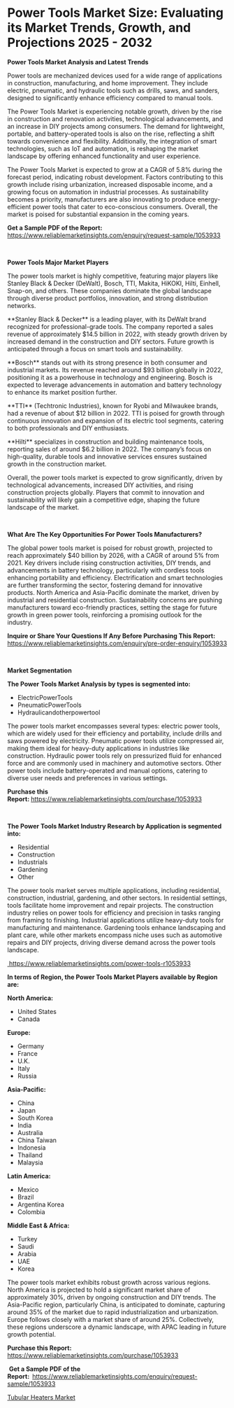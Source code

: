 <p><h1>Power Tools Market Size: Evaluating its Market Trends, Growth, and Projections 2025 - 2032</h1></p><p><strong>Power Tools Market Analysis and Latest Trends</strong></p>
<p><p>Power tools are mechanized devices used for a wide range of applications in construction, manufacturing, and home improvement. They include electric, pneumatic, and hydraulic tools such as drills, saws, and sanders, designed to significantly enhance efficiency compared to manual tools.</p><p>The Power Tools Market is experiencing notable growth, driven by the rise in construction and renovation activities, technological advancements, and an increase in DIY projects among consumers. The demand for lightweight, portable, and battery-operated tools is also on the rise, reflecting a shift towards convenience and flexibility. Additionally, the integration of smart technologies, such as IoT and automation, is reshaping the market landscape by offering enhanced functionality and user experience.</p><p>The Power Tools Market is expected to grow at a CAGR of 5.8% during the forecast period, indicating robust development. Factors contributing to this growth include rising urbanization, increased disposable income, and a growing focus on automation in industrial processes. As sustainability becomes a priority, manufacturers are also innovating to produce energy-efficient power tools that cater to eco-conscious consumers. Overall, the market is poised for substantial expansion in the coming years.</p></p>
<p><strong>Get a Sample PDF of the Report:&nbsp;</strong> <a href="https://www.reliablemarketinsights.com/enquiry/request-sample/1053933?utm_campaign=2240&utm_medium=2&utm_source=Github&utm_content=ia&utm_term=08042025&utm_id=power-tools">https://www.reliablemarketinsights.com/enquiry/request-sample/1053933</a></p>
<p>&nbsp;</p>
<p><strong>Power Tools Major Market Players</strong></p>
<p><p>The power tools market is highly competitive, featuring major players like Stanley Black & Decker (DeWalt), Bosch, TTI, Makita, HiKOKI, Hilti, Einhell, Snap-on, and others. These companies dominate the global landscape through diverse product portfolios, innovation, and strong distribution networks.</p><p>**Stanley Black & Decker** is a leading player, with its DeWalt brand recognized for professional-grade tools. The company reported a sales revenue of approximately $14.5 billion in 2022, with steady growth driven by increased demand in the construction and DIY sectors. Future growth is anticipated through a focus on smart tools and sustainability.</p><p>**Bosch** stands out with its strong presence in both consumer and industrial markets. Its revenue reached around $93 billion globally in 2022, positioning it as a powerhouse in technology and engineering. Bosch is expected to leverage advancements in automation and battery technology to enhance its market position further.</p><p>**TTI** (Techtronic Industries), known for Ryobi and Milwaukee brands, had a revenue of about $12 billion in 2022. TTI is poised for growth through continuous innovation and expansion of its electric tool segments, catering to both professionals and DIY enthusiasts.</p><p>**Hilti** specializes in construction and building maintenance tools, reporting sales of around $6.2 billion in 2022. The company’s focus on high-quality, durable tools and innovative services ensures sustained growth in the construction market.</p><p>Overall, the power tools market is expected to grow significantly, driven by technological advancements, increased DIY activities, and rising construction projects globally. Players that commit to innovation and sustainability will likely gain a competitive edge, shaping the future landscape of the market.</p></p>
<p>&nbsp;</p>
<p><strong>What Are The Key Opportunities For Power Tools Manufacturers?</strong></p>
<p><p>The global power tools market is poised for robust growth, projected to reach approximately $40 billion by 2026, with a CAGR of around 5% from 2021. Key drivers include rising construction activities, DIY trends, and advancements in battery technology, particularly with cordless tools enhancing portability and efficiency. Electrification and smart technologies are further transforming the sector, fostering demand for innovative products. North America and Asia-Pacific dominate the market, driven by industrial and residential construction. Sustainability concerns are pushing manufacturers toward eco-friendly practices, setting the stage for future growth in green power tools, reinforcing a promising outlook for the industry.</p></p>
<p><strong>Inquire or Share Your Questions If Any Before Purchasing This Report:</strong> <a href="https://www.reliablemarketinsights.com/enquiry/pre-order-enquiry/1053933?utm_campaign=2240&utm_medium=2&utm_source=Github&utm_content=ia&utm_term=08042025&utm_id=power-tools">https://www.reliablemarketinsights.com/enquiry/pre-order-enquiry/1053933</a></p>
<p>&nbsp;</p>
<p><strong>Market Segmentation</strong></p>
<p><strong>The Power Tools Market Analysis by types is segmented into:</strong></p>
<p><ul><li>ElectricPowerTools</li><li>PneumaticPowerTools</li><li>Hydraulicandotherpowertool</li></ul></p>
<p><p>The power tools market encompasses several types: electric power tools, which are widely used for their efficiency and portability, include drills and saws powered by electricity. Pneumatic power tools utilize compressed air, making them ideal for heavy-duty applications in industries like construction. Hydraulic power tools rely on pressurized fluid for enhanced force and are commonly used in machinery and automotive sectors. Other power tools include battery-operated and manual options, catering to diverse user needs and preferences in various settings.</p></p>
<p><strong>Purchase this Report:&nbsp;</strong><a href="https://www.reliablemarketinsights.com/purchase/1053933?utm_campaign=2240&utm_medium=2&utm_source=Github&utm_content=ia&utm_term=08042025&utm_id=power-tools">https://www.reliablemarketinsights.com/purchase/1053933</a></p>
<p>&nbsp;</p>
<p><strong>The Power Tools Market Industry Research by Application is segmented into:</strong></p>
<p><ul><li>Residential</li><li>Construction</li><li>Industrials</li><li>Gardening</li><li>Other</li></ul></p>
<p><p>The power tools market serves multiple applications, including residential, construction, industrial, gardening, and other sectors. In residential settings, tools facilitate home improvement and repair projects. The construction industry relies on power tools for efficiency and precision in tasks ranging from framing to finishing. Industrial applications utilize heavy-duty tools for manufacturing and maintenance. Gardening tools enhance landscaping and plant care, while other markets encompass niche uses such as automotive repairs and DIY projects, driving diverse demand across the power tools landscape.</p></p>
<p><a href="https://www.reliablemarketinsights.com/power-tools-r1053933?utm_campaign=2240&utm_medium=2&utm_source=Github&utm_content=ia&utm_term=08042025&utm_id=power-tools">&nbsp;https://www.reliablemarketinsights.com/power-tools-r1053933</a></p>
<p><strong>In terms of Region, the Power Tools Market Players available by Region are:</strong></p>
<p>
    <p> <strong> North America: </strong>
        <ul>
            <li>United States</li>
            <li>Canada</li>
        </ul>
        </p> 
    <p> <strong> Europe: </strong>
        <ul>
            <li>Germany</li>
            <li>France</li>
            <li>U.K.</li>
            <li>Italy</li>
            <li>Russia</li>
        </ul>
        </p> 
    <p> <strong> Asia-Pacific: </strong>
        <ul>
            <li>China</li>
            <li>Japan</li>
            <li>South Korea</li>
            <li>India</li>
            <li>Australia</li>
            <li>China Taiwan</li>
            <li>Indonesia</li>
            <li>Thailand</li>
            <li>Malaysia</li>
        </ul>
        </p> 
    <p> <strong> Latin America: </strong>
        <ul>
            <li>Mexico</li>
            <li>Brazil</li>
            <li>Argentina Korea</li>
            <li>Colombia</li>
        </ul>
        </p> 
    <p> <strong> Middle East & Africa: </strong>
        <ul>
            <li>Turkey</li>
            <li>Saudi</li>
            <li>Arabia</li>
            <li>UAE</li>
            <li>Korea</li>
        </ul>
    </p>
    </p>
<p><p>The power tools market exhibits robust growth across various regions. North America is projected to hold a significant market share of approximately 30%, driven by ongoing construction and DIY trends. The Asia-Pacific region, particularly China, is anticipated to dominate, capturing around 35% of the market due to rapid industrialization and urbanization. Europe follows closely with a market share of around 25%. Collectively, these regions underscore a dynamic landscape, with APAC leading in future growth potential.</p></p>
<p><strong>Purchase this Report: </strong><a href="https://www.reliablemarketinsights.com/purchase/1053933?utm_campaign=2240&utm_medium=2&utm_source=Github&utm_content=ia&utm_term=08042025&utm_id=power-tools">https://www.reliablemarketinsights.com/purchase/1053933</a></p>
<p>&nbsp;<strong>Get a Sample PDF of the Report:&nbsp;&nbsp;</strong><a href="https://www.reliablemarketinsights.com/enquiry/request-sample/1053933?utm_campaign=2240&utm_medium=2&utm_source=Github&utm_content=ia&utm_term=08042025&utm_id=power-tools">https://www.reliablemarketinsights.com/enquiry/request-sample/1053933</a></p>
<p><strong></strong></p>
<p><p><a href="https://github.com/gukenneth26571/Market-Research-Report-List-1/blob/main/tubular-heaters-market.md?utm_campaign=2240&utm_medium=2&utm_source=Github&utm_content=ia&utm_term=08042025&utm_id=power-tools">Tubular Heaters Market</a></p></p>